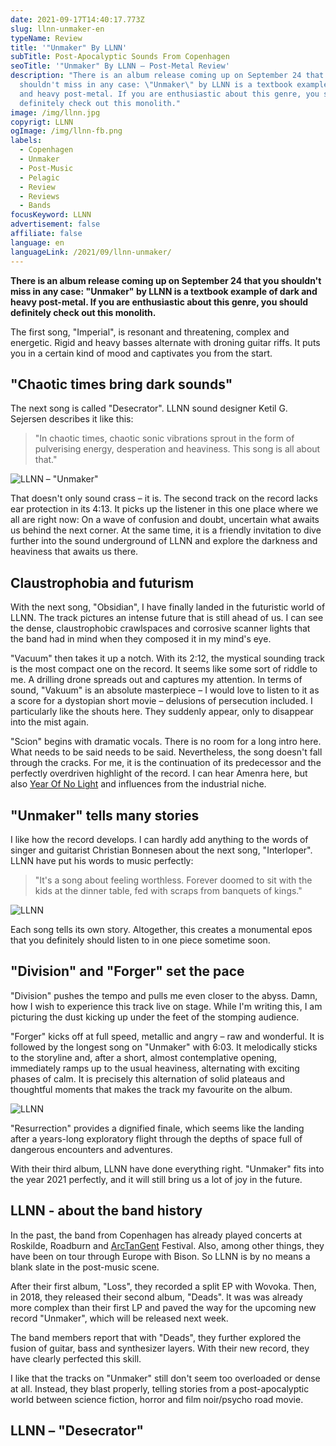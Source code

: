 ```yaml
---
date: 2021-09-17T14:40:17.773Z
slug: llnn-unmaker-en
typeName: Review
title: '"Unmaker" By LLNN'
subTitle: Post-Apocalyptic Sounds From Copenhagen
seoTitle: '"Unmaker" By LLNN – Post-Metal Review'
description: "There is an album release coming up on September 24 that you
  shouldn't miss in any case: \"Unmaker\" by LLNN is a textbook example of dark
  and heavy post-metal. If you are enthusiastic about this genre, you should
  definitely check out this monolith."
image: /img/llnn.jpg
copyrigt: LLNN
ogImage: /img/llnn-fb.png
labels:
  - Copenhagen
  - Unmaker
  - Post-Music
  - Pelagic
  - Review
  - Reviews
  - Bands
focusKeyword: LLNN
advertisement: false
affiliate: false
language: en
languageLink: /2021/09/llnn-unmaker/
---
```

**There is an album release coming up on September 24 that you shouldn't miss in any case: "Unmaker" by LLNN is a textbook example of dark and heavy post-metal. If you are enthusiastic about this genre, you should definitely check out this monolith.**

The first song, "Imperial", is resonant and threatening, complex and energetic. Rigid and heavy basses alternate with droning guitar riffs. It puts you in a certain kind of mood and captivates you from the start.

## "Chaotic times bring dark sounds"

The next song is called "Desecrator". LLNN sound designer Ketil G. Sejersen describes it like this:

> "In chaotic times, chaotic sonic vibrations sprout in the form of pulverising energy, desperation and heaviness. This song is all about that."

![LLNN – "Unmaker"](/img/llnn1625512125413194.jpg "LLNN – \"Unmaker\"")

That doesn't only sound crass – it is. The second track on the record lacks ear protection in its 4:13. It picks up the listener in this one place where we all are right now: On a wave of confusion and doubt, uncertain what awaits us behind the next corner. At the same time, it is a friendly invitation to dive further into the sound underground of LLNN and explore the darkness and heaviness that awaits us there.

## Claustrophobia and futurism

With the next song, "Obsidian", I have finally landed in the futuristic world of LLNN. The track pictures an intense future that is still ahead of us. I can see the dense, claustrophobic crawlspaces and corrosive scanner lights that the band had in mind when they composed it in my mind's eye.

"Vacuum" then takes it up a notch. With its 2:12, the mystical sounding track is the most compact one on the record. It seems like some sort of riddle to me. A drilling drone spreads out and captures my attention. In terms of sound, "Vakuum" is an absolute masterpiece – I would love to listen to it as a score for a dystopian short movie – delusions of persecution included. I particularly like the shouts here. They suddenly appear, only to disappear into the mist again.

"Scion" begins with dramatic vocals. There is no room for a long intro here. What needs to be said needs to be said. Nevertheless, the song doesn't fall through the cracks. For me, it is the continuation of its predecessor and the perfectly overdriven highlight of the record. I can hear Amenra here, but also [Year Of No Light](/2021/05/year-of-no-light-consolamentum-en/) and influences from the industrial niche.

## "Unmaker" tells many stories

I like how the record develops. I can hardly add anything to the words of singer and guitarist Christian Bonnesen about the next song, "Interloper". LLNN have put his words to music perfectly:

> "It's a song about feeling worthless. Forever doomed to sit with the kids at the dinner table, fed with scraps from banquets of kings."

![LLNN](/img/llnn-1.jpg "LLNN")

Each song tells its own story. Altogether, this creates a monumental epos that you definitely should listen to in one piece sometime soon.

## "Division" and "Forger" set the pace

"Division" pushes the tempo and pulls me even closer to the abyss. Damn, how I wish to experience this track live on stage. While I'm writing this, I am picturing the dust kicking up under the feet of the stomping audience.

"Forger" kicks off at full speed, metallic and angry – raw and wonderful. It is followed by the longest song on "Unmaker" with 6:03. It melodically sticks to the storyline and, after a short, almost contemplative opening, immediately ramps up to the usual heaviness, alternating with exciting phases of calm. It is precisely this alternation of solid plateaus and thoughtful moments that makes the track my favourite on the album.

![LLNN](/img/llnn-2.jpg "LLNN")

"Resurrection" provides a dignified finale, which seems like the landing after a years-long exploratory flight through the depths of space full of dangerous encounters and adventures.

With their third album, LLNN have done everything right. "Unmaker" fits into the year 2021 perfectly, and it will still bring us a lot of joy in the future.

## LLNN - about the band history

In the past, the band from Copenhagen has already played concerts at Roskilde, Roadburn and [ArcTanGent](/2019/09/arctangent-festival-2019-2/) Festival. Also, among other things, they have been on tour through Europe with Bison. So LLNN is by no means a blank slate in the post-music scene.

After their first album, "Loss", they recorded a split EP with Wovoka. Then, in 2018, they released their second album, "Deads". It was was already more complex than their first LP and paved the way for the upcoming new record "Unmaker", which will be released next week.

The band members report that with "Deads", they further explored the fusion of guitar, bass and synthesizer layers. With their new record, they have clearly perfected this skill.

I like that the tracks on "Unmaker" still don't seem too overloaded or dense at all. Instead, they blast properly, telling stories from a post-apocalyptic world between science fiction, horror and film noir/psycho road movie.

## LLNN – "Desecrator"

<YouTube id="dWW1E6lzNog" />
